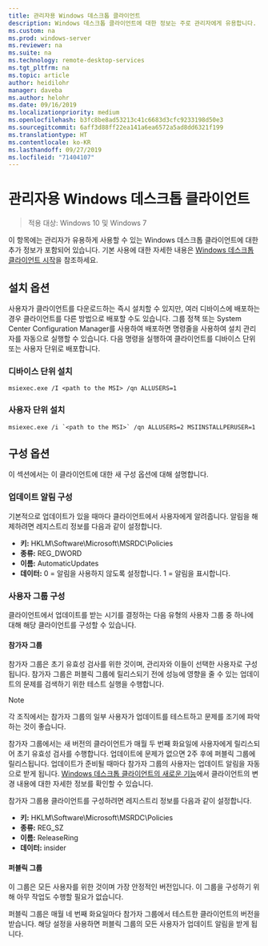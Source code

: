 ```yaml
---
title: 관리자용 Windows 데스크톱 클라이언트
description: Windows 데스크톱 클라이언트에 대한 정보는 주로 관리자에게 유용합니다.
ms.custom: na
ms.prod: windows-server
ms.reviewer: na
ms.suite: na
ms.technology: remote-desktop-services
ms.tgt_pltfrm: na
ms.topic: article
author: heidilohr
manager: daveba
ms.author: helohr
ms.date: 09/16/2019
ms.localizationpriority: medium
ms.openlocfilehash: b3fc8be8ad53213c41c6683d3cfc9233198d50e3
ms.sourcegitcommit: 6aff3d88ff22ea141a6ea6572a5ad8dd6321f199
ms.translationtype: HT
ms.contentlocale: ko-KR
ms.lasthandoff: 09/27/2019
ms.locfileid: "71404107"
---
```

# <a name="windows-desktop-client-for-admins"></a>관리자용 Windows 데스크톱 클라이언트

>적용 대상: Windows 10 및 Windows 7

이 항목에는 관리자가 유용하게 사용할 수 있는 Windows 데스크톱 클라이언트에 대한 추가 정보가 포함되어 있습니다. 기본 사용에 대한 자세한 내용은 [Windows 데스크톱 클라이언트 시작](windowsdesktop.md)을 참조하세요.

## <a name="installation-options"></a>설치 옵션

사용자가 클라이언트를 다운로드하는 즉시 설치할 수 있지만, 여러 디바이스에 배포하는 경우 클라이언트를 다른 방법으로 배포할 수도 있습니다. 그룹 정책 또는 System Center Configuration Manager를 사용하여 배포하면 명령줄을 사용하여 설치 관리자를 자동으로 실행할 수 있습니다. 다음 명령을 실행하여 클라이언트를 디바이스 단위 또는 사용자 단위로 배포합니다.

### <a name="per-device-installation"></a>디바이스 단위 설치

```
msiexec.exe /I <path to the MSI> /qn ALLUSERS=1
```

### <a name="per-user-installation"></a>사용자 단위 설치

```
msiexec.exe /i `<path to the MSI>` /qn ALLUSERS=2 MSIINSTALLPERUSER=1
```

## <a name="configuration-options"></a>구성 옵션

이 섹션에서는 이 클라이언트에 대한 새 구성 옵션에 대해 설명합니다.

### <a name="configure-update-notifications"></a>업데이트 알림 구성

기본적으로 업데이트가 있을 때마다 클라이언트에서 사용자에게 알려줍니다. 알림을 해제하려면 레지스트리 정보를 다음과 같이 설정합니다.

- **키:** HKLM\Software\Microsoft\MSRDC\Policies
- **종류:** REG_DWORD
- **이름:** AutomaticUpdates
- **데이터:** 0 = 알림을 사용하지 않도록 설정합니다. 1 = 알림을 표시합니다.

### <a name="configure-user-groups"></a>사용자 그룹 구성

클라이언트에서 업데이트를 받는 시기를 결정하는 다음 유형의 사용자 그룹 중 하나에 대해 해당 클라이언트를 구성할 수 있습니다.

#### <a name="insider-group"></a>참가자 그룹

참가자 그룹은 초기 유효성 검사를 위한 것이며, 관리자와 이들이 선택한 사용자로 구성됩니다. 참가자 그룹은 퍼블릭 그룹에 릴리스되기 전에 성능에 영향을 줄 수 있는 업데이트의 문제를 검색하기 위한 테스트 실행을 수행합니다.

> [!NOTE]
> 각 조직에서는 참가자 그룹의 일부 사용자가 업데이트를 테스트하고 문제를 조기에 파악하는 것이 좋습니다.

참가자 그룹에서는 새 버전의 클라이언트가 매월 두 번째 화요일에 사용자에게 릴리스되어 초기 유효성 검사를 수행합니다. 업데이트에 문제가 없으면 2주 후에 퍼블릭 그룹에 릴리스됩니다. 업데이트가 준비될 때마다 참가자 그룹의 사용자는 업데이트 알림을 자동으로 받게 됩니다. [Windows 데스크톱 클라이언트의 새로운 기능](windowsdesktop-whatsnew.md)에서 클라이언트의 변경 내용에 대한 자세한 정보를 확인할 수 있습니다.

참가자 그룹용 클라이언트를 구성하려면 레지스트리 정보를 다음과 같이 설정합니다.

- **키:** HKLM\Software\Microsoft\MSRDC\Policies
- **종류:** REG_SZ
- **이름:** ReleaseRing
- **데이터:** insider

#### <a name="public-group"></a>퍼블릭 그룹

이 그룹은 모든 사용자를 위한 것이며 가장 안정적인 버전입니다. 이 그룹을 구성하기 위해 아무 작업도 수행할 필요가 없습니다.

퍼블릭 그룹은 매월 네 번째 화요일마다 참가자 그룹에서 테스트한 클라이언트의 버전을 받습니다. 해당 설정을 사용하면 퍼블릭 그룹의 모든 사용자가 업데이트 알림을 받게 됩니다.
